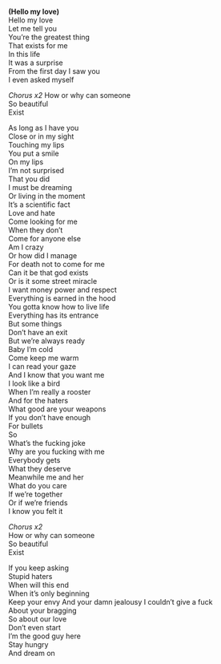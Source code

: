 **(Hello my love)**  
Hello my love  
Let me tell you  
You’re the greatest thing  
That exists for me  
In this life  
It was a surprise  
From the first day I saw you  
I even asked myself

_Chorus x2_
How or why can someone  
So beautiful  
Exist

As long as I have you  
Close or in my sight  
Touching my lips  
You put a smile  
On my lips  
I’m not surprised  
That you did  
I must be dreaming  
Or living in the moment  
It’s a scientific fact  
Love and hate  
Come looking for me  
When they don’t  
Come for anyone else  
Am I crazy  
Or how did I manage  
For death not to come for me  
Can it be that god exists  
Or is it some street miracle  
I want money power and respect  
Everything is earned in the hood  
You gotta know how to live life  
Everything has its entrance  
But some things  
Don’t have an exit  
But we’re always ready  
Baby I’m cold  
Come keep me warm  
I can read your gaze  
And I know that you want me  
I look like a bird  
When I’m really a rooster  
And for the haters  
What good are your weapons  
If you don’t have enough  
For bullets  
So  
What’s the fucking joke  
Why are you fucking with me  
Everybody gets  
What they deserve  
Meanwhile me and her  
What do you care  
If we’re together  
Or if we’re friends  
I know you felt it

_Chorus x2_  
How or why can someone  
So beautiful  
Exist

If you keep asking  
Stupid haters  
When will this end  
When it’s only beginning  
Keep your envy
And your damn jealousy I couldn’t give a fuck  
About your bragging  
So about our love  
Don’t even start  
I’m the good guy here  
Stay hungry  
And dream on

